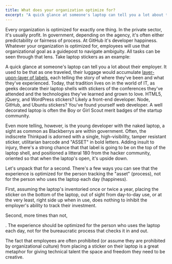```yaml
---
title: What does your organization optimize for?
excerpt: "A quick glance at someone's laptop can tell you a lot about that person and their employer."
---
```


Every organization is optimized for exactly one thing. In the private sector, it's usually profit. In government, depending on the agency, it's often either predictability or fairness of process. At GitHub it's developer happiness. Whatever your organization is optimized for, employees will use that organizational goal as a guidepost to navigate ambiguity. All tasks can be seen through that lens. Take laptop stickers as an example:

A quick glance at someone's laptop can tell you a lot about their employer. It used to be that as one traveled, their luggage would accumulate [layer-upon-layer of labels](https://www.flickr.com/photos/wavesjax/), each telling the story of where they've been and what they've experienced. Today, that tradition lives on in the world of IT, as geeks decorate their laptop shells with stickers of the conferences they've attended and the technologies they've learned and grown to love. HTML5, jQuery, and WordPress stickers? Likely a front-end developer. Node, GitHub, and Ubuntu stickers? You've found yourself web developer. A well decorated laptop is often the Boy or Girl Scout merit badges of the startup community.

Even more telling, however, is the young developer with the naked laptop, a sight as common as Blackberrys are within government. Often, the indiscrete Thinkpad is adorned with a single, high-visibility, tamper resistant sticker, utilitarian barcode and "ASSET" in bold letters. Adding insult to injury, there's a strong chance that that label is going to be on the top of the laptop shell, and positioned a litteral 180 from the hacker community, oriented so that when the laptop's open, it's upside down.

Let's unpack that for a second. There's a few ways you can see that the experience is optimized for the person tracking the "asset" (process), not for the person who uses the laptop each day (happiness).

First, assuming the laptop's inventoried once or twice a year, placing the sticker on the bottom of the laptop, out of sight from day-to-day use, or at the very least, right side up when in use, does nothing to inhibit the employer's ability to track their investment.

Second, more times than not,

 . The experience should be optimized for the person who uses the laptop each day, not for the bureaucratic process that checks it in and out.

The fact that employees are often prohibited (or assume they are prohibited by organizational culture) from placing a sticker on their laptop is a great metaphor for giving technical talent the space and freedom they need to be creative.
